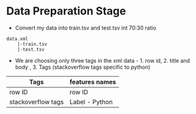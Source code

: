 # Data Preparation Stage 

- Convert my data into train.tsv and test.tsv int 70:30 ratio

```
data.xml
    |-train.tsv
    |-test.tsv
```

- We are choosing only three tags in the xml data - 1. row id, 2. title and body , 3. Tags
(stackoverflow tags specific to python)

|Tags|features names|
|-|-|
|row ID|row ID|
|stackoverflow tags|Label - Python|